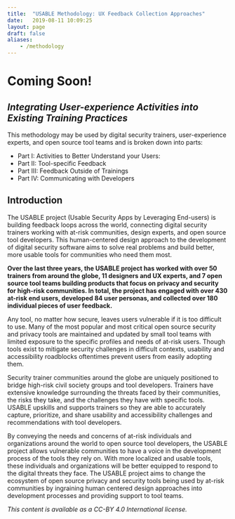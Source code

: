 ```yaml
---
title:  "USABLE Methodology: UX Feedback Collection Approaches"
date:   2019-08-11 10:09:25
layout: page
draft: false
aliases:
    - /methodology
---
```

# **Coming Soon!**

## *Integrating User-experience Activities into Existing Training Practices*

This methodology may be used by digital security trainers, user-experience experts, and open source tool teams and is broken down into parts:

* Part I: Activities to Better Understand your Users:
* Part II: Tool-specific Feedback
* Part III: Feedback Outside of Trainings
* Part IV: Communicating with Developers


## Introduction

The USABLE project (Usable Security Apps by Leveraging End-users) is building feedback loops across the world, connecting digital security trainers working with at-risk communities, design experts, and open source tool developers. This human-centered design approach to the development of digital security software aims to solve real problems and build better, more usable tools for communities who need them most.

**Over the last three years, the USABLE project has worked with over 50 trainers from around the globe, 11 designers and UX experts, and 7 open source tool teams building products that focus on privacy and security for high-risk communities. In total, the project has engaged with over 430 at-risk end users, developed 84 user personas, and collected over 180 individual pieces of user feedback.**

Any tool, no matter how secure, leaves users vulnerable if it is too difficult to use. Many of the most popular and most critical open source security and privacy tools are maintained and updated by small tool teams with limited exposure to the specific profiles and needs of at-risk users. Though tools exist to mitigate security challenges in difficult contexts, usability and accessibility roadblocks oftentimes prevent users from easily adopting them.

Security trainer communities around the globe are uniquely positioned to bridge high-risk civil society groups and tool developers. Trainers have extensive knowledge surrounding the threats faced by their communities, the risks they take, and the challenges they have with specific tools. USABLE upskills and supports trainers so they are able to accurately capture, prioritize, and share usability and accessibility challenges and recommendations with tool developers.

By conveying the needs and concerns of at-risk individuals and organizations around the world to open source tool developers, the USABLE project allows vulnerable communities to have a voice in the development process of the tools they rely on. With more localized and usable tools, these individuals and organizations will be better equipped to respond to the digital threats they face. The USABLE project aims to change the ecosystem of open source privacy and security tools being used by at-risk communities by ingraining human centered design approaches into development processes and providing support to tool teams.



*This content is available as a CC-BY 4.0 International license.*

